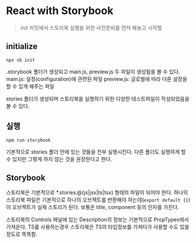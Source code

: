 # React with Storybook

> init 커밋에서 스토리북 실행을 위한 사전준비를 먼저 해놓고 시작함

## initialize
```shell
npx sb init
```

.storybook 폴더가 생성되고 main.js, preview.js 두 파일이 생성됨을 볼 수 있다.
main.js: 설정(configuration)에 관련된 파일
preview.js: 글로벌에 따라 다른 설정을 할 수 있게 해주는 파일

stories 폴더가 생성되며 스토리북을 실행하기 위한 다양한 테스트파일이 작성되었음을 볼 수 있다.

## 실행
```shell
npm run storybook
```

기본적으로 stories 폴더 안에 있는 것들을 전부 실행시킨다. 다른 폴더도 실행하게 할 수 있지만 그렇게 하지 않는 것을 권장한다고 한다.

## Storybook
스토리북은 기본적으로 *.stories.@(js|jsx|ts|tsx) 형태의 파일이 되어야 한다.
하나의 스토리북 파일은 기본적으로 하나의 오브젝트를 반환해야 하는데(`export default {}`)이 오브젝트가 실제 스토리가 된다.
보통은 title, component 등의 인자를 가진다.

스토리북의 Controls 패널에 있는 Description의 정보는 기본적으로 PropTypes에서 가져온다. 
TS를 사용하는경우 스토리북은 TS의 타입정보를 가져다가 사용할 수도 있을 정도로 똑똑함.
 
